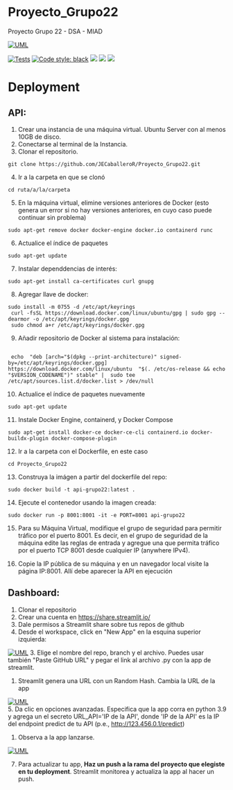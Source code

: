 # Proyecto_Grupo22
Proyecto Grupo 22 - DSA - MIAD

[![UML](figs/dsa_banner.png)](figs/dsa_banner.png)

[![Tests](https://github.com/JECaballeroR/Proyecto_Grupo22/actions/workflows/tests.yml/badge.svg)](https://github.com/JECaballeroR/Proyecto_Grupo22/actions/workflows/tests.yml)
[![Code style: black](https://img.shields.io/badge/code%20style-black-000000.svg)](https://github.com/psf/black)
![](https://img.shields.io/badge/python-3.9-blue.svg)
![](https://img.shields.io/badge/status-prod-green.svg)
![](https://img.shields.io/badge/version-1.0.1-blue.svg)


# Deployment

## API:
1. Crear una instancia de una máquina virtual. Ubuntu Server con al menos 10GB de disco.
1. Conectarse al terminal de la Instancia.
1. Clonar el repositorio.
```
git clone https://github.com/JECaballeroR/Proyecto_Grupo22.git
```
4.  Ir a la carpeta en que se clonó
```
cd ruta/a/la/carpeta
```
5. En la máquina virtual, elimine versiones anteriores de Docker (esto genera un error si no hay
 versiones anteriores, en cuyo caso puede continuar sin problema)
```
sudo apt-get remove docker docker-engine docker.io containerd runc
```
6. Actualice el índice de paquetes
```
sudo apt-get update
```
7. Instalar dependdencias de interés:
```
sudo apt-get install ca-certificates curl gnupg
```
8. Agregar llave de docker:
```
sudo install -m 0755 -d /etc/apt/keyrings
 curl -fsSL https://download.docker.com/linux/ubuntu/gpg | sudo gpg --dearmor -o /etc/apt/keyrings/docker.gpg
 sudo chmod a+r /etc/apt/keyrings/docker.gpg
```
9. Añadir repositorio de Docker al sistema para instalación:

```

 echo  "deb [arch="$(dpkg --print-architecture)" signed-by=/etc/apt/keyrings/docker.gpg] https://download.docker.com/linux/ubuntu  "$(. /etc/os-release && echo "$VERSION_CODENAME")" stable" |  sudo tee /etc/apt/sources.list.d/docker.list > /dev/null

```

10. Actualice el índice de paquetes nuevamente
```
sudo apt-get update
```
11. Instale Docker Engine, containerd, y Docker Compose
```
sudo apt-get install docker-ce docker-ce-cli containerd.io docker-buildx-plugin docker-compose-plugin
```
12. Ir a la carpeta con el Dockerfile, en este caso
```
cd Proyecto_Grupo22
```
13. Construya la imágen a partir del dockerfile del repo:
```
sudo docker build -t api-grupo22:latest .
```
14. Ejecute el contenedor usando la imagen creada:
```
sudo docker run -p 8001:8001 -it -e PORT=8001 api-grupo22
```
15. Para su Máquina Virtual, modifique el grupo de seguridad
    para permitir tráfico por el puerto 8001. Es decir, en el grupo de seguridad de la máquina edite las
 reglas de entrada y agregue una que permita tráfico por el puerto TCP 8001 desde cualquier IP
 (anywhere IPv4).
    
16. Copie la IP pública de su máquina y en un navegador local visite la página IP:8001. Allí debe
 aparecer la API en ejecución
    
## Dashboard:
1. Clonar el repositorio
1. Crear una cuenta en https://share.streamlit.io/
1. Dale permisos a Streamlit share sobre tus repos de github
1. Desde el workspace, click en "New App" en la esquina superior izquierda:

[![UML](https://docs.streamlit.io/images/streamlit-community-cloud/deploy-empty-new-app.png
)](https://docs.streamlit.io/images/streamlit-community-cloud/deploy-empty-new-app.png
)
3. Elige el nombre del repo, branch y el archivo. Puedes usar también "Paste GitHub URL" 
   y pegar el link al archivo .py con la app de streamlit.
   
1. Streamlit genera una URL con un Random Hash. Cambia la URL de la app

[![UML](https://docs.streamlit.io/images/streamlit-community-cloud/deploy-an-app.png
)](https://docs.streamlit.io/images/streamlit-community-cloud/deploy-an-app.png
)   
5. Da clic en opciones avanzadas. Especifica que la app corra en python 3.9 y 
   agrega un el secreto URL_API='IP de la API', donde 'IP de la API' es la IP del endpoint predict de tu API
   (p.e., http://123.456.0.1/predict)
   
1. Observa a la app lanzarse.

[![UML](https://docs.streamlit.io/images/streamlit-community-cloud/deploy-an-app-provisioning.png
)](https://docs.streamlit.io/images/streamlit-community-cloud/deploy-an-app-provisioning.png
)   

7. Para actualizar tu app, **Haz un push a la rama del proyecto que elegiste en tu deployment**.
Streamlit monitorea y actualiza la app al hacer un push.
   
